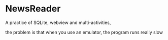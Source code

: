 # NewsReader

A practice of SQLite, webview and multi-activities,

the problem is that when you use an emulator, the program runs really slow

